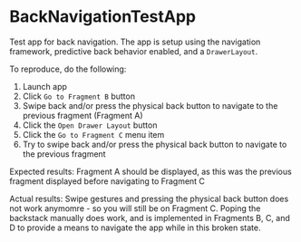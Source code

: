 # BackNavigationTestApp

Test app for back navigation.  The app is setup using the navigation framework, predictive back behavior enabled, and a `DrawerLayout`. 

To reproduce, do the following:

1. Launch app
2. Click `Go to Fragment B` button
3. Swipe back and/or press the physical back button to navigate to the previous fragment (Fragment A)
4. Click the `Open Drawer Layout` button
5. Click the `Go to Fragment C` menu item
6. Try to swipe back and/or press the physical back button to navigate to the previous fragment

Expected results:
Fragment A should be displayed, as this was the previous fragment displayed before navigating to Fragment C

Actual results:
Swipe gestures and pressing the physical back button does not work anymomre - so you will still be on Fragment C.  Poping the backstack manually does work, and is implemented in Fragments B, C, and D to provide a means to navigate the app while in this broken state.
